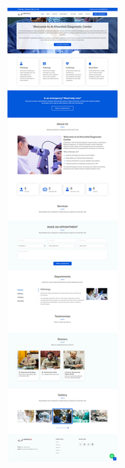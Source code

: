 ![Alkurshid Screenshot](https://raw.githubusercontent.com/Umersaleem98/Alkurshid_project/main/screencapture-alkhurshiddiagnostics-2025-03-08-02_08_03.png)
